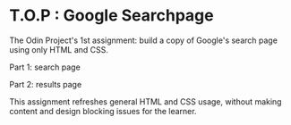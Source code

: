 # T.O.P : Google Searchpage
The Odin Project's 1st assignment: build a copy of Google's search page using only HTML and CSS.


Part 1: search page

Part 2: results page


This assignment refreshes general HTML and CSS usage, without making content and design blocking issues for the learner.
